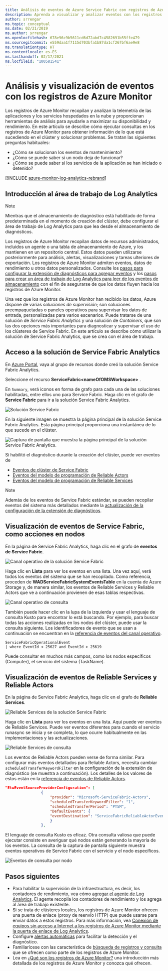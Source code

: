 ```yaml
---
title: Análisis de eventos de Azure Service Fabric con registros de Azure Monitor
description: Aprenda a visualizar y analizar eventos con los registros de Azure Monitor para la supervisión y el diagnóstico de clústeres de Azure Service Fabric.
author: srrengar
ms.topic: conceptual
ms.date: 02/21/2019
ms.author: srrengar
ms.openlocfilehash: 678e96c9b5611cd6d72abd7c4582691b55ffe479
ms.sourcegitcommit: e559daa1f7115d703bfa1b87da1cf267bf6ae9e8
ms.translationtype: HT
ms.contentlocale: es-ES
ms.lasthandoff: 02/17/2021
ms.locfileid: "100581541"
---
```

# <a name="event-analysis-and-visualization-with-azure-monitor-logs"></a>Análisis y visualización de eventos con los registros de Azure Monitor
 Los registros de Azure Monitor recopilan y analizan la telemetría de las aplicaciones y los servicios hospedados en la nube y proporcionan herramientas de análisis para ayudarle a maximizar su disponibilidad y rendimiento. En este artículo se describe cómo ejecutar consultas en los registros de Azure Monitor para obtener información de lo que está sucediendo en el clúster y solucionar problemas. Se tratan las siguientes preguntas habituales:

* ¿Cómo se solucionan los eventos de mantenimiento?
* ¿Cómo se puede saber si un nodo deja de funcionar?
* ¿Cómo se puede saber si los servicios de la aplicación se han iniciado o detenido?

[!INCLUDE [azure-monitor-log-analytics-rebrand](../../includes/azure-monitor-log-analytics-rebrand.md)]

## <a name="overview-of-the-log-analytics-workspace"></a>Introducción al área de trabajo de Log Analytics

>[!NOTE] 
>Mientras que el almacenamiento de diagnóstico está habilitado de forma predeterminada en el momento de creación del clúster, debe configurar el área de trabajo de Log Analytics para que lea desde el almacenamiento de diagnósticos.

Los registros de Azure Monitor recopilan datos de recursos administrados, incluidos un agente o una tabla de almacenamiento de Azure, y los mantienen en un repositorio central. Estos datos pueden utilizarse posteriormente para análisis, alertas, visualizaciones y tareas ulteriores de exportación. Los registros de Azure Monitor admiten eventos, datos de rendimiento u otros datos personalizados. Consulte los [pasos para configurar la extensión de diagnósticos para agregar eventos](service-fabric-diagnostics-event-aggregation-wad.md) y los [pasos para crear un área de trabajo de Log Analytics para leer de los eventos de almacenamiento](service-fabric-diagnostics-oms-setup.md) con el fin de asegurarse de que los datos fluyen hacia los registros de Azure Monitor.

Una vez que los registros de Azure Monitor han recibido los datos, Azure dispone de varias *soluciones de supervisión*; son soluciones preempaquetadas o paneles operativos para supervisar los datos de entrada, personalizadas para varios escenarios. Puede tratarse de una solución de *Service Fabric Analytics* y una solución de *Containers*, que son las dos opciones más importantes para diagnosticar y supervisar el uso de los clústeres de Service Fabric. En este artículo se describe cómo utilizar la solución de Service Fabric Analytics, que se crea con el área de trabajo.

## <a name="access-the-service-fabric-analytics-solution"></a>Acceso a la solución de Service Fabric Analytics

En [Azure Portal](https://portal.azure.com), vaya al grupo de recursos donde creó la solución Service Fabric Analytics.

Seleccione el recurso **ServiceFabric\<nameOfOMSWorkspace\>** .

En `Summary`, verá iconos en forma de grafo para cada una de las soluciones habilitadas, entre ellos uno para Service Fabric. Haga clic en el grafo de **Service Fabric** para ir a la solución Service Fabric Analytics.

![Solución Service Fabric](media/service-fabric-diagnostics-event-analysis-oms/oms_service_fabric_summary.PNG)

En la siguiente imagen se muestra la página principal de la solución Service Fabric Analytics. Esta página principal proporciona una instantánea de lo que sucede en el clúster.

![Captura de pantalla que muestra la página principal de la solución Service Fabric Analytics.](media/service-fabric-diagnostics-event-analysis-oms/oms_service_fabric_solution.PNG)

 Si habilitó el diagnóstico durante la creación del clúster, puede ver eventos de 

* [Eventos de clúster de Service Fabric](service-fabric-diagnostics-event-generation-operational.md)
* [Eventos del modelo de programación de Reliable Actors](service-fabric-reliable-actors-diagnostics.md)
* [Eventos del modelo de programación de Reliable Services](service-fabric-reliable-services-diagnostics.md)

>[!NOTE]
>Además de los eventos de Service Fabric estándar, se pueden recopilar eventos del sistema más detallados mediante la [actualización de la configuración de la extensión de diagnósticos](service-fabric-diagnostics-event-aggregation-wad.md#log-collection-configurations).

## <a name="view-service-fabric-events-including-actions-on-nodes"></a>Visualización de eventos de Service Fabric, como acciones en nodos

En la página de Service Fabric Analytics, haga clic en el grafo de **eventos de Service Fabric**.

![Canal operativo de la solución Service Fabric](media/service-fabric-diagnostics-event-analysis-oms/oms_service_fabric_events_selection.png)

Haga clic en **Lista** para ver los eventos en una lista. Una vez aquí, verá todos los eventos del sistema que se han recopilado. Como referencia, proceden de **WADServiceFabricSystemEventsTable** en la cuenta de Azure Storage y, de manera similar, los eventos de Reliable Services y Reliable Actors que ve a continuación provienen de esas tablas respectivas.
    
![Canal operativo de consulta](media/service-fabric-diagnostics-event-analysis-oms/oms_service_fabric_events.png)

También puede hacer clic en la lupa de la izquierda y usar el lenguaje de consulta Kusto para encontrar lo está buscando. Por ejemplo, para buscar todas las acciones realizadas en los nodos del clúster, puede usar la consulta siguiente. Los identificadores de evento que se usan a continuación se encuentran en la [referencia de eventos del canal operativo](service-fabric-diagnostics-event-generation-operational.md).

```kusto
ServiceFabricOperationalEvent
| where EventId < 25627 and EventId > 25619 
```

Puede consultar en muchos más campos, como los nodos específicos (Computer), el servicio del sistema (TaskName).

## <a name="view-service-fabric-reliable-service-and-actor-events"></a>Visualización de eventos de Reliable Services y Reliable Actors

En la página de Service Fabric Analytics, haga clic en el grafo de **Reliable Services**.

![Reliable Services de la solución Service Fabric](media/service-fabric-diagnostics-event-analysis-oms/oms_reliable_services_events_selection.png)

Haga clic en **Lista** para ver los eventos en una lista. Aquí puede ver eventos de Reliable Services. Puede ver eventos diferentes para cuando el servicio runasync se inicia y se completa, lo que ocurre habitualmente en las implementaciones y las actualizaciones. 

![Reliable Services de consulta](media/service-fabric-diagnostics-event-analysis-oms/oms_reliable_service_events.png)

Los eventos de Reliable Actors pueden verse de forma similar. Para configurar más eventos detallados para Reliable Actors, necesita cambiar `scheduledTransferKeywordFilter` en la configuración de la extensión de diagnóstico (se muestra a continuación). Los detalles de los valores de estos están en la [referencia de eventos de Reliable Actors](service-fabric-reliable-actors-diagnostics.md#keywords).

```json
"EtwEventSourceProviderConfiguration": [
                {
                    "provider": "Microsoft-ServiceFabric-Actors",
                    "scheduledTransferKeywordFilter": "1",
                    "scheduledTransferPeriod": "PT5M",
                    "DefaultEvents": {
                    "eventDestination": "ServiceFabricReliableActorEventTable"
                    }
                },
```

El lenguaje de consulta Kusto es eficaz. Otra consulta valiosa que puede ejecutar consiste en averiguar qué nodos están generando la mayoría de los eventos. La consulta de la captura de pantalla siguiente muestra eventos operativos de Service Fabric con el servicio y el nodo específicos.

![Eventos de consulta por nodo](media/service-fabric-diagnostics-event-analysis-oms/oms_kusto_query.png)

## <a name="next-steps"></a>Pasos siguientes

* Para habilitar la supervisión de la infraestructura, es decir, los contadores de rendimiento, vea cómo [agregar el agente de Log Analytics](service-fabric-diagnostics-oms-agent.md). El agente recopila los contadores de rendimiento y los agrega al área de trabajo existente.
* Si se trata de clústeres locales, los registros de Azure Monitor ofrecen una puerta de enlace (proxy de reenvío HTTP) que puede usarse para enviar datos a estos registros. Para más información, vea [Conexión de equipos sin acceso a Internet a los registros de Azure Monitor mediante la puerta de enlace de Log Analytics](../azure-monitor/agents/gateway.md).
* Configure [alertas automáticas](../azure-monitor/alerts/alerts-overview.md) para facilitar la detección y el diagnóstico.
* Familiarícese con las característica de [búsqueda de registros y consulta](../azure-monitor/logs/log-query-overview.md) que se ofrecen como parte de los registros de Azure Monitor.
* Lea en [¿Qué son los registros de Azure Monitor?](../azure-monitor/overview.md) una introducción más detallada de los registros de Azure Monitor y conozca qué ofrecen.
